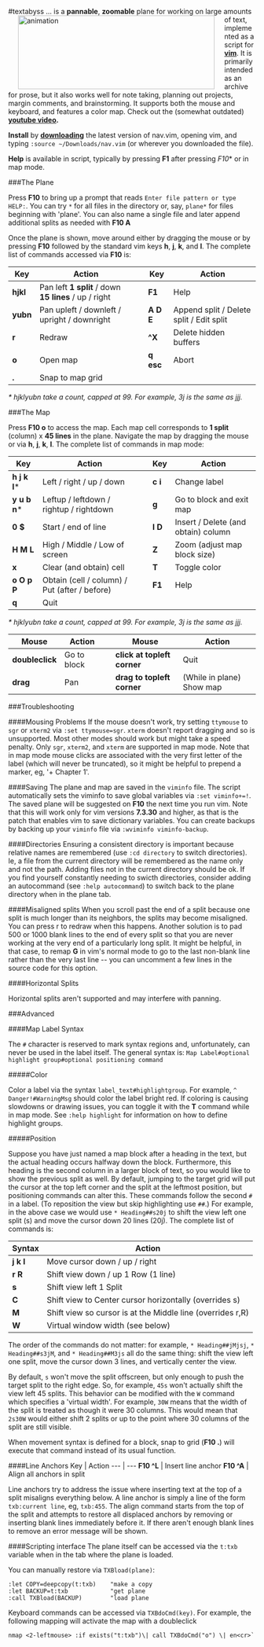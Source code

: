 #textabyss
<img hspace='20' align='left' src="https://raw.github.com/q335r49/textabyss/gh-pages/images/textabyss-animation-optimized.gif" width="400" height="150" alt="animation"/> ... is a **pannable**, **zoomable** plane for working on large amounts of text, implemented as a script for **[vim](http://www.vim.org)**. It is primarily intended as an archive for prose, but it also works well for note taking, planning out projects, margin comments, and brainstorming. It supports both the mouse and keyboard, and features a color map. Check out the (somewhat outdated) **[youtube video](http://www.youtube.com/watch?v=QTIaI_kI_X8).**

**Install** by **[downloading](https://raw.github.com/q335r49/textabyss/master/nav.vim)** the latest version of nav.vim, opening vim, and typing `:source ~/Downloads/nav.vim` (or wherever you downloaded the file).

**Help** is available in script, typically by pressing **F1** after pressing *F10** or in map mode.

###The Plane

Press **F10** to bring up a prompt that reads `Enter file pattern or type HELP:`. You can try `*` for all files in the directory or, say, `plane*` for files beginning with 'plane'. You can also name a single file and later append additional splits as needed with **F10 A**

Once the plane is shown, move around either by dragging the mouse or by pressing **F10** followed by the standard vim keys **h**, **j**, **k**, and **l**. The complete list of commands accessed via **F10** is: 

Key | Action | | Key | Action
----- | ----- | --- | --- | ---
**hjkl** | Pan left **1 split** / down **15 lines** / up / right | | **F1** | Help
**yubn** | Pan upleft / downleft / upright / downright | | **A D E** | Append split / Delete split / Edit split
 **r**  | Redraw    | | **^X**| Delete hidden buffers
**o** | Open map | | **q esc** | Abort
**.** | Snap to map grid | | | 
_\* hjklyubn take a count, capped at 99. For example, 3j is the same as jjj._  

###The Map

Press **F10 o** to access the map. Each map cell corresponds to **1 split** (column) x **45 lines** in the plane. Navigate the map by dragging the mouse or via **h**, **j**, **k**, **l**. The complete list of commands in map mode:

Key | Action | | Key | Action
--- | --- | --- | --- | ---
**h j k l*** | Left / right / up / down | | **c i** | Change label
**y u b n*** | Leftup / leftdown / rightup / rightdown | | **g <cr>** | Go to block and exit map
**0 $** | Start / end of line | | **I D** | Insert / Delete (and obtain) column
**H M L** | High / Middle / Low of screen | | **Z** | Zoom (adjust map block size)
**x** | Clear (and obtain) cell | | **T** | Toggle color
**o O p P** | Obtain (cell / column) / Put (after / before) | | **F1** | Help
**q**| Quit | | |
_\* hjklyubn take a count, capped at 99. For example, 3j is the same as jjj._  

Mouse | Action | | Mouse | Action
--- | --- | --- | --- | ---
**doubleclick** | Go to block | | **click at topleft corner** | Quit
**drag** | Pan | | **drag to topleft corner** | (While in plane) Show map

###Troubleshooting

####Mousing Problems
If the mouse doesn't work, try setting `ttymouse` to `sgr` or `xterm2` via `:set ttymouse=sgr`. `xterm` doesn't report dragging and so is unsupported. Most other modes should work but might take a speed penalty. Only `sgr`, `xterm2`, and `xterm` are supported in map mode. Note that in map mode mouse clicks are associated with the very first letter of the label (which will never be truncated), so it might be helpful to prepend a marker, eg, '+ Chapter 1'.

####Saving
The plane and map are saved in the `viminfo` file. The script automatically sets the viminfo to save global variables via `:set viminfo+=!`. The saved plane will be suggested on **F10** the next time you run vim. Note that this will work only for vim versions **7.3.30** and higher, as that is the patch that enables vim to save dictionary variables. You can create backups by backing up your `viminfo` file via `:wviminfo viminfo-backup`.

####Directories
Ensuring a consistent directory is important because relative names are remembered (use `:cd directory` to switch directories). Ie, a file from the current directory will be remembered as the name only and not the path. Adding files not in the current directory should be ok. If you find yourself constantly needing to swicth directories, consider adding an autocommand (see `:help autocommand`) to switch back to the plane directory when in the plane tab.

####Misaligned splits
When you scroll past the end of a split because one split is much longer than its neighbors, the splits may become misaligned. You can press r to redraw when this happens. Another solution is to pad 500 or 1000 blank lines to the end of every split so that you are never working at the very end of a particularly long split. It might be helpful, in that case, to remap **G** in vim's normal mode to go to the last non-blank line rather than the very last line -- you can uncomment a few lines in the source code for this option.

####Horizontal Splits

Horizontal splits aren't supported and may interfere with panning.

###Advanced

####Map Label Syntax

The `#` character is reserved to mark syntax regions and, unfortunately, can never be used in the label itself. The general syntax is: `Map Label#optional highlight group#optional positioning command`

#####Color

Color a label via the syntax `label_text#highlightgroup`. For example, `^ Danger!#WarningMsg` should color the label bright red. If coloring is causing slowdowns or drawing issues, you can toggle it with the **T** command while in map mode. See `:help highlight` for information on how to define highlight groups.

#####Position

Suppose you have just named a map block after a heading in the text, but the actual heading occurs halfway down the block. Furthermore, this heading is the second column in a larger block of text, so you would like to show the previous split as well. By default, jumping to the target grid will put the cursor at the top left corner and the split at the leftmost position, but positioning commands can alter this. These commands follow the second `#` in a label. (To reposition the view but skip highlighting use `##`.) For example, in the above case we would use `* Heading##s20j` to shift the view left one split (s) and move the cursor down 20 lines (20j). The complete list of commands is:

Syntax | Action
--- | ---
**j k l** | Move cursor down / up / right
**r R** | Shift view down / up 1 Row (1 line)
**s** | Shift view left 1 Split
**C** | Shift view to Center cursor horizontally (overrides s)
**M** | Shift view so cursor is at the Middle line (overrides r,R)
**W** | Virtual window width (see below)

The order of the commands do not matter: for example, `* Heading##jMjsj`, `* Heading##s3jM`, and `* Heading##M3js` all do the same thing: shift the view left one split, move the cursor down 3 lines, and vertically center the view.

By default, `s` won't move the split offscreen, but only enough to push the target split to the right edge. So, for example, `45s` won't actually shift the view left 45 splits. This behavior can be modified with the `W` command which specifies a 'virtual width'. For example, `30W` means that the width of the split is treated as though it were 30 columns. This would mean that `2s30W` would either shift 2 splits or up to the point where 30 columns of the split are still visible.

When movement syntax is defined for a block, snap to grid (**F10 .**) will execute that command instead of its usual function.

####Line Anchors
Key | Action
--- | ---
**F10 ^L** | Insert line anchor
**F10 ^A** | Align all anchors in split

Line anchors try to address the issue where inserting text at the top of a split misaligns everything below. A line anchor is simply a line of the form `txb:current line`, eg, `txb:455`. The align command starts from the top of the split and attempts to restore all displaced anchors by removing or inserting blank lines immediately before it. If there aren't enough blank lines to remove an error message will be shown.

####Scripting interface
The plane itself can be accessed via the `t:txb` variable when in the tab where the plane is loaded.

You can manually restore via `TXBload(plane)`: 
```
:let COPY=deepcopy(t:txb)    "make a copy
:let BACKUP=t:txb            "get plane
:call TXBload(BACKUP)        "load plane
```
Keyboard commands can be accessed via `TXBdoCmd(key)`. For example, the following mapping will activate the map with a doubleclick
```
nmap <2-leftmouse> :if exists("t:txb")\| call TXBdoCmd("o") \| en<cr>`
